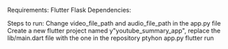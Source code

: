 Requirements:
  Flutter
  Flask
Dependencies:



Steps to run:
  Change video_file_path and audio_file_path in the app.py file
  Create a new flutter project named y"youtube_summary_app", replace the lib/main.dart file with the one in the repository
  ptyhon app.py
  flutter run
